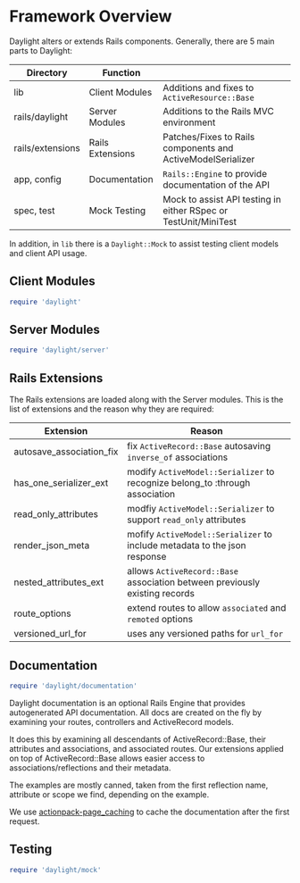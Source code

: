 # Framework Overview

Daylight alters or extends Rails components.  Generally, there are 5 main parts
to Daylight:

| Directory        | Function         |                                                                 |
| ---------------- | ---------------- | --------------------------------------------------------------- |
| lib              | Client Modules   | Additions and fixes to `ActiveResource::Base`                   |
| rails/daylight   | Server Modules   | Additions to the Rails MVC environment                          |
| rails/extensions | Rails Extensions | Patches/Fixes to Rails components and ActiveModelSerializer     |
| app, config      | Documentation    | `Rails::Engine` to provide documentation of the API             |
| spec, test       | Mock Testing     | Mock to assist API testing in either RSpec or TestUnit/MiniTest |

In addition, in `lib` there is a `Daylight::Mock` to assist testing client
models and client API usage.

## Client Modules

```ruby
require 'daylight'
```

## Server Modules

```ruby
require 'daylight/server'
```

## Rails Extensions

The Rails extensions are loaded along with the Server modules. This is the list
of extensions and the reason why they are required:

| Extension                | Reason                                                                       |
| ------------------------ | ---------------------------------------------------------------------------- |
| autosave_association_fix | fix `ActiveRecord::Base` autosaving `inverse_of` associations                |
| has_one_serializer_ext   | modify `ActiveModel::Serializer` to recognize belong_to :through association |
| read_only_attributes     | modfiy `ActiveModel::Serializer` to support `read_only` attributes           |
| render_json_meta         | mofify `ActiveModel::Serializer` to include metadata to the json response    |
| nested_attributes_ext    | allows `ActiveRecord::Base` association between previously existing records  |
| route_options            | extend routes to allow `associated` and `remoted` options                    |
| versioned_url_for        | uses any versioned paths for `url_for`                                       |

## Documentation

```ruby
require 'daylight/documentation'
```

Daylight documentation is an optional Rails Engine that provides autogenerated API documentation. All docs are created on the fly by examining your routes, controllers and ActiveRecord models.

It does this by examining all descendants of ActiveRecord::Base, their attributes and associations, and associated routes. Our extensions applied on top of ActiveRecord::Base allows easier access to associations/reflections and their metadata.

The examples are mostly canned, taken from the first reflection name, attribute or scope we find, depending on the example.

We use [actionpack-page_caching](https://github.com/rails/actionpack-page_caching) to cache the documentation after the first request.

## Testing

```ruby
require 'daylight/mock'
```
